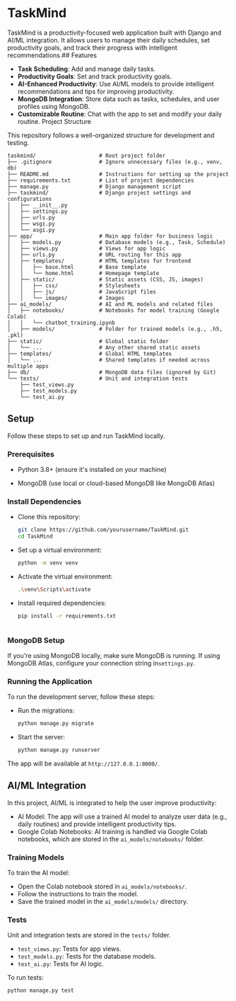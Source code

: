 # TaskMind

TaskMind is a productivity-focused web application built with Django and AI/ML integration. It allows users to manage their daily schedules, set productivity goals, and track their progress with intelligent recommendations.## Features

- **Task Scheduling**: Add and manage daily tasks.
- **Productivity Goals**: Set and track productivity goals.
- **AI-Enhanced Productivity**: Use AI/ML models to provide intelligent recommendations and tips for improving productivity.
- **MongoDB Integration**: Store data such as tasks, schedules, and user profiles using MongoDB.
- **Customizable Routine**: Chat with the app to set and modify your daily routine.
Project Structure

This repository follows a well-organized structure for development and testing.

```plaintext
taskmind/                    # Root project folder
├── .gitignore               # Ignore unnecessary files (e.g., venv, db)
├── README.md                # Instructions for setting up the project
├── requirements.txt         # List of project dependencies
├── manage.py                # Django management script
├── taskmind/                # Django project settings and configurations
│   ├── __init__.py
│   ├── settings.py
│   ├── urls.py
│   ├── wsgi.py
│   └── asgi.py
├── app/                     # Main app folder for business logic
│   ├── models.py            # Database models (e.g., Task, Schedule)
│   ├── views.py             # Views for app logic
│   ├── urls.py              # URL routing for this app
│   ├── templates/           # HTML templates for frontend
│   │   ├── base.html        # Base template
│   │   └── home.html        # Homepage template
│   ├── static/              # Static assets (CSS, JS, images)
│   │   ├── css/             # Stylesheets
│   │   ├── js/              # JavaScript files
│   │   └── images/          # Images
├── ai_models/               # AI and ML models and related files
│   ├── notebooks/           # Notebooks for model training (Google Colab)
│   │   └── chatbot_training.ipynb
│   ├── models/              # Folder for trained models (e.g., .h5, .pkl)
├── static/                  # Global static folder
│   └── ...                  # Any other shared static assets
├── templates/               # Global HTML templates
│   └── ...                  # Shared templates if needed across multiple apps
├── db/                      # MongoDB data files (ignored by Git)
└── tests/                   # Unit and integration tests
    ├── test_views.py
    ├── test_models.py
    └── test_ai.py
```

## Setup

Follow these steps to set up and run TaskMind locally.

### Prerequisites

- Python 3.8+ (ensure it's installed on your machine)

- MongoDB (use local or cloud-based MongoDB like MongoDB Atlas)

### Install Dependencies

- Clone this repository:

    ```bash
    git clone https://github.com/yourusername/TaskMind.git
    cd TaskMind
    
- Set up a virtual environment:

    ```bash
    python -m venv venv

- Activate the virtual environment:

    ```bash
    .\venv\Scripts\activate

- Install required dependencies:

    ```bash
    pip install -r requirements.txt



### MongoDB Setup

If you're using MongoDB locally, make sure MongoDB is running. If using MongoDB Atlas, configure your connection string in`settings.py`.

### Running the Application

To run the development server, follow these steps:

- Run the migrations:

   ```bash
   python manage.py migrate

- Start the server:

   ```bash
   python manage.py runserver


The app will be available at `http://127.0.0.1:8000/`.

## AI/ML Integration

In this project, AI/ML is integrated to help the user improve productivity:

- AI Model: The app will use a trained AI model to analyze user data (e.g., daily routines) and provide intelligent productivity tips.
- Google Colab Notebooks: AI training is handled via Google Colab notebooks, which are stored in the `ai_models/notebooks/` folder.

### Training Models

To train the AI model:

- Open the Colab notebook stored in `ai_models/notebooks/`.
- Follow the instructions to train the model.
- Save the trained model in the `ai_models/models/` directory.

### Tests

Unit and integration tests are stored in the `tests/` folder.

- `test_views.py`: Tests for app views.
- `test_models.py`: Tests for the database models.
- `test_ai.py`: Tests for AI logic.

To run tests:

```bash
python manage.py test
